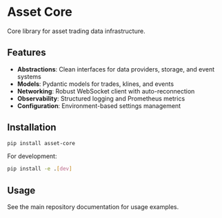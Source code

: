 # Asset Core

Core library for asset trading data infrastructure.

## Features

- **Abstractions**: Clean interfaces for data providers, storage, and event systems
- **Models**: Pydantic models for trades, klines, and events
- **Networking**: Robust WebSocket client with auto-reconnection
- **Observability**: Structured logging and Prometheus metrics
- **Configuration**: Environment-based settings management

## Installation

```bash
pip install asset-core
```

For development:
```bash
pip install -e .[dev]
```

## Usage

See the main repository documentation for usage examples.